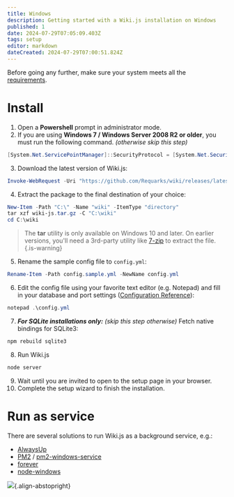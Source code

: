 ```yaml
---
title: Windows
description: Getting started with a Wiki.js installation on Windows
published: 1
date: 2024-07-29T07:05:09.403Z
tags: setup
editor: markdown
dateCreated: 2024-07-29T07:00:51.824Z
---
```


Before going any further, make sure your system meets all the [requirements](/install/requirements).

# Install

1. Open a **Powershell** prompt in administrator mode.
2. If you are using **Windows 7 / Windows Server 2008 R2 or older**, you must run the following command. *(otherwise skip this step)*
  ```powershell
  [System.Net.ServicePointManager]::SecurityProtocol = [System.Net.SecurityProtocolType]::Tls12
  ```
3. Download the latest version of Wiki.js:
  ```powershell
  Invoke-WebRequest -Uri "https://github.com/Requarks/wiki/releases/latest/download/wiki-js-windows.tar.gz" -OutFile "wiki-js.tar.gz"
  ```

4. Extract the package to the final destination of your choice:
  ```powershell
  New-Item -Path "C:\" -Name "wiki" -ItemType "directory"
  tar xzf wiki-js.tar.gz -C "C:\wiki"
  cd C:\wiki
  ```
  > The **tar** utility is only available on Windows 10 and later. On earlier versions, you'll need a 3rd-party utility like [7-zip](https://www.7-zip.org/) to extract the file.
  {.is-warning}
5. Rename the sample config file to `config.yml`:
  ```powershell
  Rename-Item -Path config.sample.yml -NewName config.yml
  ```
6. Edit the config file using your favorite text editor (e.g. Notepad) and fill in your database and port settings ([Configuration Reference](/install/config)):
  ```powershell
  notepad .\config.yml
  ```
7. ***For SQLite installations only:*** *(skip this step otherwise)* Fetch native bindings for SQLite3:
  ```bash
  npm rebuild sqlite3
  ```
8. Run Wiki.js
  ```powershell
  node server
  ```
9. Wait until you are invited to open to the setup page in your browser.
10. Complete the setup wizard to finish the installation.

# Run as service

There are several solutions to run Wiki.js as a background service, e.g.:

- [AlwaysUp](https://www.coretechnologies.com/products/AlwaysUp/)
- [PM2](http://pm2.keymetrics.io/) / [pm2-windows-service](https://www.npmjs.com/package/pm2-windows-service)
- [forever](https://www.npmjs.com/package/forever)
- [node-windows](https://github.com/coreybutler/node-windows)

![](https://a.icons8.com/djxbtnYm/GBjHDS/svg.svg){.align-abstopright}